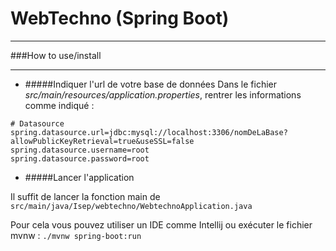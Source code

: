 # WebTechno (Spring Boot)
---
###How to use/install

---
* #####Indiquer l'url de votre base de données
Dans le fichier *src/main/resources/application.properties*, rentrer les informations comme indiqué :
```
# Datasource
spring.datasource.url=jdbc:mysql://localhost:3306/nomDeLaBase?allowPublicKeyRetrieval=true&useSSL=false
spring.datasource.username=root
spring.datasource.password=root
```

* #####Lancer l'application

Il suffit de lancer la fonction main de `src/main/java/Isep/webtechno/WebtechnoApplication.java`

Pour cela vous pouvez utiliser un IDE comme Intellij ou exécuter le fichier mvnw : `./mvnw spring-boot:run`
